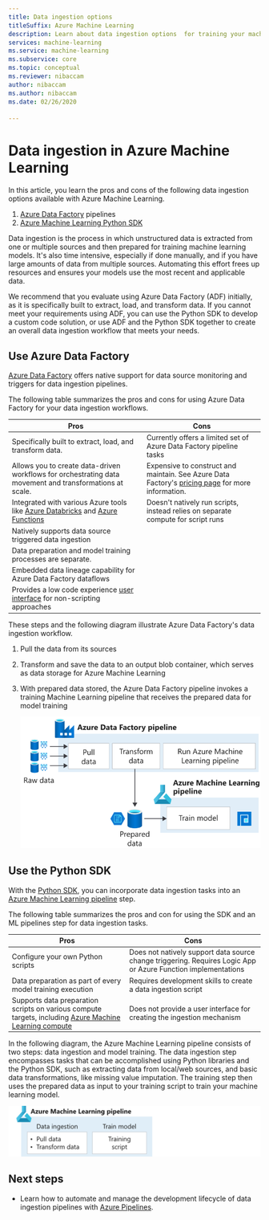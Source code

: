 ```yaml
---
title: Data ingestion options 
titleSuffix: Azure Machine Learning
description: Learn about data ingestion options  for training your machine learning models.
services: machine-learning
ms.service: machine-learning
ms.subservice: core
ms.topic: conceptual
ms.reviewer: nibaccam
author: nibaccam
ms.author: nibaccam
ms.date: 02/26/2020

---
```


# Data ingestion in Azure Machine Learning

In this article, you learn the pros and cons of the following data ingestion options available with Azure Machine Learning. 

1. [Azure Data Factory](#use-azure-data-factory) pipelines
2. [Azure Machine Learning Python SDK](#use-the-python-sdk)

Data ingestion is the process in which unstructured data is extracted from one or multiple sources and then prepared for training machine learning models. It's also time intensive, especially if done manually, and if you have large amounts of data from multiple sources. Automating this effort frees up resources and ensures your models use the most recent and applicable data.

We recommend that you evaluate using Azure Data Factory (ADF) initially, as it is specifically built to extract, load, and transform data. If you cannot meet your requirements using ADF, you can use the Python SDK to develop a custom code solution, or use ADF and the Python SDK together to create an overall data ingestion workflow that meets your needs.

## Use Azure Data Factory

[Azure Data Factory](https://docs.microsoft.com/azure/data-factory/introduction) offers native support for data source monitoring and triggers for data ingestion pipelines.  

The following table summarizes the pros and cons for using Azure Data Factory for your data ingestion workflows.

|Pros|Cons
---|---
Specifically built to extract, load, and transform data.|Currently offers a limited set of Azure Data Factory pipeline tasks 
Allows you to create data-driven workflows for orchestrating data movement and transformations at scale.|Expensive to construct and maintain. See Azure Data Factory's [pricing page](https://azure.microsoft.com/pricing/details/data-factory/data-pipeline/) for more information.
Integrated with various Azure tools like [Azure Databricks](https://docs.microsoft.com/azure/data-factory/transform-data-using-databricks-notebook) and [Azure Functions](https://docs.microsoft.com/azure/data-factory/control-flow-azure-function-activity) | Doesn't natively run scripts, instead relies on separate compute for script runs 
Natively supports data source triggered data ingestion| 
Data preparation and model training processes are separate.|
Embedded data lineage capability for Azure Data Factory dataflows|
Provides a low code experience [user interface](https://docs.microsoft.com/azure/data-factory/quickstart-create-data-factory-portal) for non-scripting approaches |

These steps and the following diagram illustrate Azure Data Factory's data ingestion workflow.

1. Pull the data from its sources
1. Transform and save the data to an output blob container, which serves as data storage for Azure Machine Learning
1. With prepared data stored, the Azure Data Factory pipeline invokes a training Machine Learning pipeline that receives the prepared data for model training


    ![ADF Data ingestion](media/concept-data-ingestion/data-ingest-option-one.svg)

## Use the Python SDK 

With the [Python SDK](https://docs.microsoft.com/python/api/overview/azureml-sdk/?view=azure-ml-py), you can incorporate data ingestion tasks into an [Azure Machine Learning pipeline](how-to-create-your-first-pipeline.md) step.

The following table summarizes the pros and con for using the SDK and an ML pipelines step for data ingestion tasks.

Pros| Cons
---|---
Configure your own Python scripts | Does not natively support data source change triggering. Requires Logic App or Azure Function implementations
Data preparation as part of every model training execution|Requires development skills to create a data ingestion script
Supports data preparation scripts on various compute targets, including [Azure Machine Learning compute](concept-compute-target#azure-machine-learning-compute-managed.md) |Does not provide a user interface for creating the ingestion mechanism

In the following diagram, the Azure Machine Learning pipeline consists of two steps: data ingestion and model training. The data ingestion step encompasses tasks that can be accomplished using Python libraries and the Python SDK, such as extracting data from local/web sources, and basic data transformations, like missing value imputation. The training step then uses the prepared data as input to your training script to train your machine learning model. 

![Azure pipeline + SDK data ingestion](media/concept-data-ingestion/data-ingest-option-two.png)

## Next steps

* Learn how to automate and manage the development lifecycle of data ingestion pipelines with [Azure Pipelines](how-to-cicd-data-ingestion.md).